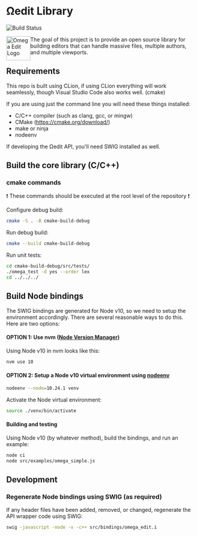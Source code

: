 # Ωedit Library
![Build Status](https://github.com/scholarsmate/omega-edit/workflows/Unit%20Tests/badge.svg)

<img alt="Omega Edit Logo" src="https://raw.githubusercontent.com/scholarsmate/omega-edit/main/images/OmegaEditLogo.png" width=64 style="float: left">
The goal of this project is to provide an open source library for building editors that can handle massive files, multiple authors, and multiple viewports.

## Requirements
This repo is built using CLion, if using CLion everything will work seamlessly, though Visual Studio Code also works well. (cmake)

If you are using just the command line you will need these things installed:
- C/C++ compiler (such as clang, gcc, or mingw)
- CMake (https://cmake.org/download/)
- make or ninja
- nodeenv

If developing the Ωedit API, you'll need SWIG installed as well.

## Build the core library (C/C++)

### cmake commands

:exclamation: These commands should be executed at the root level of the repository :exclamation:

Configure debug build:

```bash
cmake -S . -B cmake-build-debug
```

Run debug build:

```bash
cmake --build cmake-build-debug
```

Run unit tests:

```bash
cd cmake-build-debug/src/tests/
./omega_test -d yes --order lex
cd ../../../
```

## Build Node bindings

The SWIG bindings are generated for Node v10, so we need to setup the environment accordingly.  There are several reasonable ways to do this.  Here are two options:

#### **OPTION 1:** Use nvm ([Node Version Manager](https://github.com/nvm-sh/nvm))

Using Node v10 in nvm looks like this:

```bash
nvm use 10
```

#### **OPTION 2:** Setup a Node v10 virtual environment using [nodeenv](https://pypi.org/project/nodeenv/)

```bash
nodeenv --node=10.24.1 venv
```

Activate the Node virtual environment:

```bash
source ./venv/bin/activate
```

#### Building and testing

Using Node v10 (by whatever method), build the bindings, and run an example:

```bash
node ci
node src/examples/omega_simple.js
```

## Development

### Regenerate Node bindings using SWIG (as required)

If any header files have been added, removed, or changed, regenerate the API wrapper code using SWIG:

```bash
swig -javascript -node -v -c++ src/bindings/omega_edit.i
```
